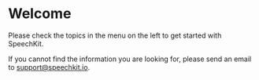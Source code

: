 # Welcome

Please check the topics in the menu on the left to get started with SpeechKit.

If you cannot find the information you are looking for, please send an email to [support@speechkit.io](mailto:support@speechkit.io).

